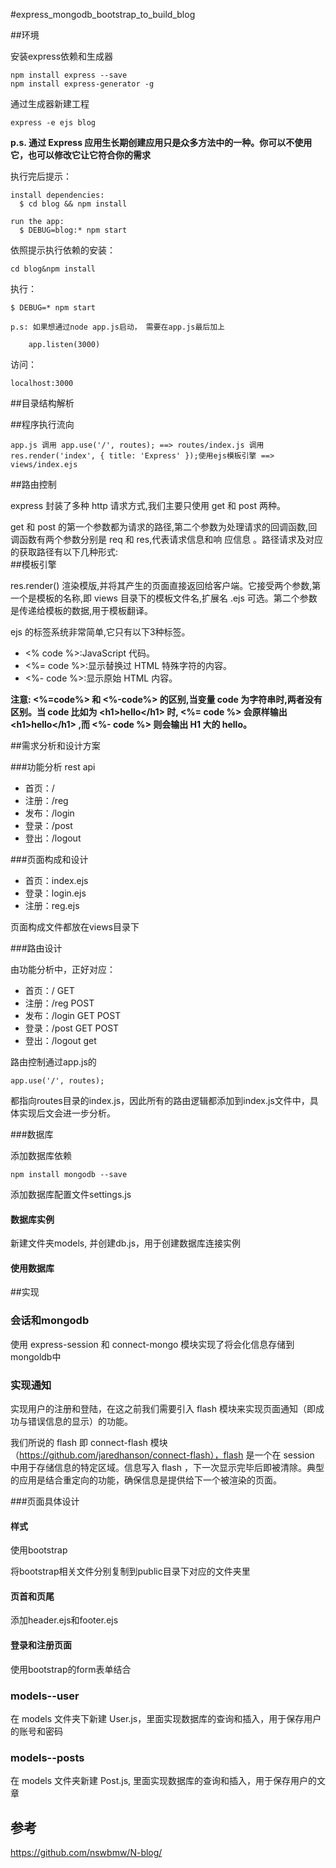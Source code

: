 #express_mongodb_bootstrap_to_build_blog


##环境

安装express依赖和生成器

	npm install express --save
	npm install express-generator -g

通过生成器新建工程
	
	express -e ejs blog

**p.s. 通过 Express 应用生长期创建应用只是众多方法中的一种。你可以不使用它，也可以修改它让它符合你的需求**

执行完后提示：
	
	install dependencies:
	  $ cd blog && npm install
	
	run the app:
	  $ DEBUG=blog:* npm start

依照提示执行依赖的安装：

	cd blog&npm install
	
	
执行：

	$ DEBUG=* npm start
	
	p.s: 如果想通过node app.js启动， 需要在app.js最后加上
	
		app.listen(3000)	
	
访问：

	localhost:3000	


##目录结构解析

##程序执行流向

	app.js 调用 app.use('/', routes); ==> routes/index.js 调用 res.render('index', { title: 'Express' });使用ejs模板引擎 ==> views/index.ejs


##路由控制

express 封装了多种 http 请求方式,我们主要只使用 get 和 post 两种。get 和 post 的第一个参数都为请求的路径,第二个参数为处理请求的回调函数,回调函数有两个参数分别是 req 和 res,代表请求信息和响 应信息 。路径请求及对应的获取路径有以下几种形式:	
##模板引擎

res.render() 渲染模版,并将其产生的页面直接返回给客户端。它接受两个参数,第一个是模板的名称,即 views 目录下的模板文件名,扩展名 .ejs 可选。第二个参数是传递给模板的数据,用于模板翻译。

ejs 的标签系统非常简单,它只有以下3种标签。
* <% code %>:JavaScript 代码。* <%= code %>:显示替换过 HTML 特殊字符的内容。 
* <%- code %>:显示原始 HTML 内容。**注意: <%=code%> 和 <%-code%> 的区别,当变量 code 为字符串时,两者没有区别。当 code 比如为 \<h1\>hello\</h1\> 时, <%= code %> 会原样输出 \<h1\>hello\</h1\> ,而 <%- code %> 则会输出 H1 大的 hello。**
##需求分析和设计方案

###功能分析
rest api

* 首页：/* 注册：/reg
* 发布：/login
* 登录：/post
* 登出：/logout###页面构成和设计

* 首页：index.ejs
* 登录：login.ejs
* 注册：reg.ejs

页面构成文件都放在views目录下###路由设计

由功能分析中，正好对应：

* 首页：/ GET* 注册：/reg POST
* 发布：/login GET POST
* 登录：/post GET POST
* 登出：/logout get
路由控制通过app.js的
	app.use('/', routes);
都指向routes目录的index.js，因此所有的路由逻辑都添加到index.js文件中，具体实现后文会进一步分析。	###数据库

添加数据库依赖

	npm install mongodb --save

添加数据库配置文件settings.js


#### 数据库实例
新建文件夹models, 并创建db.js，用于创建数据库连接实例

#### 使用数据库




##实现

### 会话和mongodb

使用 express-session 和 connect-mongo 模块实现了将会化信息存储到mongoldb中

### 实现通知
实现用户的注册和登陆，在这之前我们需要引入 flash 模块来实现页面通知（即成功与错误信息的显示）的功能。

我们所说的 flash 即 connect-flash 模块（https://github.com/jaredhanson/connect-flash），flash 是一个在 session 中用于存储信息的特定区域。信息写入 flash ，下一次显示完毕后即被清除。典型的应用是结合重定向的功能，确保信息是提供给下一个被渲染的页面。

###页面具体设计

#### 样式

使用bootstrap

将bootstrap相关文件分别复制到public目录下对应的文件夹里

#### 页首和页尾

添加header.ejs和footer.ejs

#### 登录和注册页面

使用bootstrap的form表单结合

### models--user

在 models 文件夹下新建 User.js，里面实现数据库的查询和插入，用于保存用户的账号和密码

### models--posts

在 models 文件夹新建 Post.js, 里面实现数据库的查询和插入，用于保存用户的文章




## 参考

<https://github.com/nswbmw/N-blog/>






	
	
	
	
	
			
